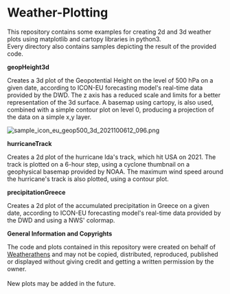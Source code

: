 # Weather-Plotting

This repository contains some examples for creating 2d and 3d weather plots using matplotlib and cartopy libraries in python3.
<br>
Every directory also contains samples depicting the result of the provided code.

__geopHeight3d__

Creates a 3d plot of the Geopotential Height on the level of 500 hPa on a given date, according to ICON-EU forecasting model's real-time data provided by the DWD. The z axis has a reduced scale and limits for a better representation of the 3d surface. A basemap using cartopy, is also used, combined with a simple contour plot on level 0, producing a projection of the data on a simple x,y layer.

![sample_icon_eu_geop500_3d_2021100612_096.png](sample_icon_eu_geop500_3d_2021100612_096.png)

__hurricaneTrack__

Creates a 2d plot of the hurricane Ida's track, which hit USA on 2021. The track is plotted on a 6-hour step, using a cyclone thumbnail on a geophysical basemap provided by NOAA. The maximum wind speed around the hurricane's track is also plotted, using a contour plot.

__precipitationGreece__

Creates a 2d plot of the accumulated precipitation in Greece on a given date, according to ICON-EU forecasting model's real-time data provided by the DWD and using a NWS' colormap.

__General Information and Copyrights__

The code and plots contained in this repository were created on behalf of [Weatherathens](http://weatherathens.blogspot.com/) and may not be copied, distributed, reproduced, published or displayed without giving credit and getting a written permission by the owner.
<br><br>
New plots may be added in the future.